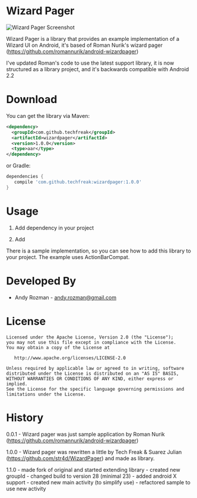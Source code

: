 Wizard Pager
=================

![Wizard Pager Screenshot](https://lh3.googleusercontent.com/-_-Sv3J3bdcc/UdeUUDd1TjI/AAAAAAAAEEo/yproJ-EbCJg/w412-h716-no/wizardPager.png)

Wizard Pager is a library that provides an example implementation of a Wizard UI on Android, it's based of Roman Nurik's wizard pager (https://github.com/romannurik/android-wizardpager)

I've updated Roman's code to use the latest support library, it is now structured as a library project, and it's backwards compatible with Android 2.2

Download
============

You can get the library via Maven:

```xml
<dependency>
  <groupId>com.github.techfreak</groupId>
  <artifactId>wizardpager</artifactId>
  <version>1.0.0</version>
  <type>aar</type>
</dependency>
```

or Gradle:

```groovy
dependencies {
   compile 'com.github.techfreak:wizardpager:1.0.0'
}
```


Usage
============

1. Add dependency in your project

2. Add


There is a sample implementation, so you can see how to add this library to your project. The example uses ActionBarCompat.



Developed By
============

* Andy Rozman - <andy.rozman@gmail.com>


License
=======

    Licensed under the Apache License, Version 2.0 (the "License");
    you may not use this file except in compliance with the License.
    You may obtain a copy of the License at

       http://www.apache.org/licenses/LICENSE-2.0

    Unless required by applicable law or agreed to in writing, software
    distributed under the License is distributed on an "AS IS" BASIS,
    WITHOUT WARRANTIES OR CONDITIONS OF ANY KIND, either express or implied.
    See the License for the specific language governing permissions and
    limitations under the License.


History
=======
0.0.1 - Wizard pager was just sample application by Roman Nurik (https://github.com/romannurik/android-wizardpager)

1.0.0 - Wizard pager was rewritten a little by Tech Freak & Suarez Julian (https://github.com/str4d/WizardPager) and
        made as library.

1.1.0 - made fork of original and started extending library
      - created new groupId
      - changed build to version 28 (minimal 23)
      - added android X support
      - created new main activity (to simplify use)
      - refactored sample to use new activity